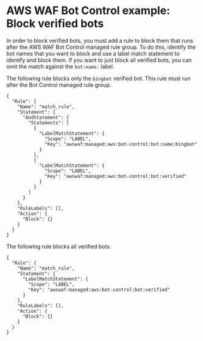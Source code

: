# AWS WAF Bot Control example: Block verified bots<a name="waf-bot-control-example-block-verified-bots"></a>

In order to block verified bots, you must add a rule to block them that runs after the AWS WAF Bot Control managed rule group\. To do this, identify the bot names that you want to block and use a label match statement to identify and block them\. If you want to just block all verified bots, you can omit the match against the `bot:name:` label\. 

The following rule blocks only the `bingbot` verified bot\. This rule must run after the Bot Control managed rule group\.

```
{
  "Rule": {
    "Name": "match_rule",
    "Statement": {
      "AndStatement": {
        "Statements": [
          {
            "LabelMatchStatement": {
              "Scope": "LABEL",
              "Key": "awswaf:managed:aws:bot-control:bot:name:bingbot"
            }
          },
          {
            "LabelMatchStatement": {
              "Scope": "LABEL",
              "Key": "awswaf:managed:aws:bot-control:bot:verified"
            }
          }
        ]
      }
    },
    "RuleLabels": [],
    "Action": {
      "Block": {}
    }
  }
}
```

The following rule blocks all verified bots\.

```
{
  "Rule": {
    "Name": "match_rule",
    "Statement": {
      "LabelMatchStatement": {
        "Scope": "LABEL",
        "Key": "awswaf:managed:aws:bot-control:bot:verified"
      }
    },
    "RuleLabels": [],
    "Action": {
      "Block": {}
    }
  }
}
```